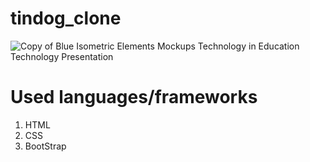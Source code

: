 # tindog_clone

![Copy of Blue Isometric Elements   Mockups Technology in Education Technology Presentation](https://user-images.githubusercontent.com/90249532/229487083-398c054c-06e3-4c1a-8006-957dbbb68f77.png)

# Used languages/frameworks
  1. HTML
  2. CSS
  3. BootStrap
